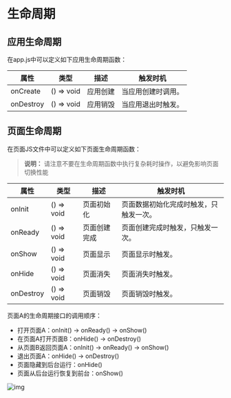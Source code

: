 # 生命周期
<!--Kit: ArkUI-->
<!--Subsystem: ArkUI-->
<!--Owner: @mayaolll-->
<!--SE: @jiangdayuan-->
<!--TSE: @lxl007-->


## 应用生命周期

在app.js中可以定义如下应用生命周期函数：

| 属性      | 类型       | 描述     | 触发时机           |
| --------- | ---------- | -------- | ------------------ |
| onCreate  | () => void | 应用创建 | 当应用创建时调用。 |
| onDestroy | () => void | 应用销毁 | 当应用退出时触发。 |

## 页面生命周期

在页面JS文件中可以定义如下页面生命周期函数：

> **说明：** 请注意不要在生命周期函数中执行复杂耗时操作，以避免影响页面切换性能

| 属性      | 类型       | 描述         | 触发时机                               |
| --------- | ---------- | ------------ | -------------------------------------- |
| onInit    | () => void | 页面初始化   | 页面数据初始化完成时触发，只触发一次。 |
| onReady   | () => void | 页面创建完成 | 页面创建完成时触发，只触发一次。       |
| onShow    | () => void | 页面显示     | 页面显示时触发。                       |
| onHide    | () => void | 页面消失     | 页面消失时触发。                       |
| onDestroy | () => void | 页面销毁     | 页面销毁时触发。                       |

页面A的生命周期接口的调用顺序：

- 打开页面A：onInit() -> onReady() -> onShow()
- 在页面A打开页面B：onHide() -> onDestroy()
- 从页面B返回页面A：onInit() -> onReady() -> onShow()
- 退出页面A：onHide() -> onDestroy()
- 页面隐藏到后台运行：onHide()
- 页面从后台运行恢复到前台：onShow()

![img](figures/lifecycle.png)